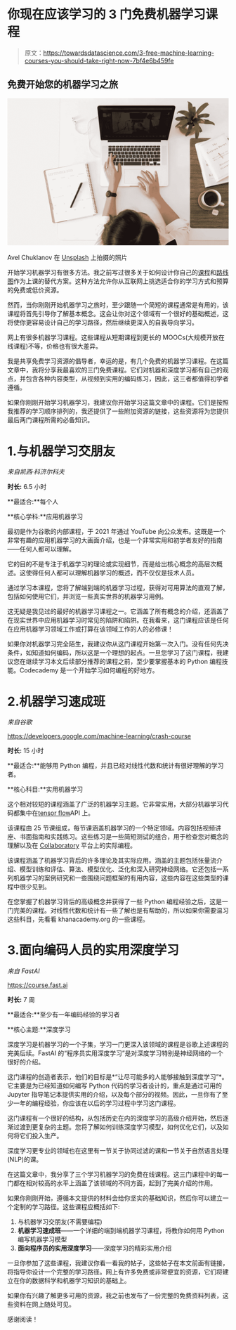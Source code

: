 # 你现在应该学习的 3 门免费机器学习课程

> 原文：<https://towardsdatascience.com/3-free-machine-learning-courses-you-should-take-right-now-7bf4e6b459fe>

## 免费开始您的机器学习之旅

![](img/f2e819d3303457da491ba3c219b6f167.png)

Avel Chuklanov 在 [Unsplash](https://unsplash.com/s/photos/learn?utm_source=unsplash&utm_medium=referral&utm_content=creditCopyText) 上拍摄的照片

开始学习机器学习有很多方法。我之前写过很多关于如何设计你自己的[课程](/create-your-own-data-science-curriculum-6628b253d50d)和[路线图](https://medium.com/vickdata/programming-skills-a-complete-roadmap-for-learning-data-science-part-1-7913b289751b)作为上课的替代方案。这种方法允许你从互联网上挑选适合你的学习方式和预算的免费或低价资源。

然而，当你刚刚开始机器学习之旅时，至少跟随一个简短的课程通常是有用的，该课程将首先引导你了解基本概念。这会让你对这个领域有一个很好的基础概述，这将使你更容易设计自己的学习路径，然后继续更深入的自我导向学习。

网上有很多机器学习课程。这些课程从短期课程到更长的 MOOCs(大规模开放在线课程)不等，价格也有很大差异。

我是共享免费学习资源的倡导者，幸运的是，有几个免费的机器学习课程。在这篇文章中，我将分享我最喜欢的三门免费课程。它们对机器和深度学习都有自己的观点，并包含各种内容类型，从视频到实用的编码练习，因此，这三者都值得初学者遵循。

如果你刚刚开始学习机器学习，我建议你开始学习这篇文章中的课程。它们是按照我推荐的学习顺序排列的，我还提供了一些附加资源的链接，这些资源将为您提供最后两门课程所需的必备知识。

# 1.与机器学习交朋友

*来自凯西·科济尔科夫*

**时长:** 6.5 小时

**最适合:**每个人

**核心学科:**应用机器学习

最初是作为谷歌的内部课程，于 2021 年通过 YouTube 向公众发布。这既是一个非常有趣的应用机器学习的大画面介绍，也是一个非常实用和初学者友好的指南——任何人都可以理解。

它的目的不是专注于机器学习的理论或实现细节，而是给出核心概念的高层次概述。这使得任何人都可以理解机器学习的概述，而不仅仅是技术人员。

通过学习本课程，您将了解端到端的机器学习过程，获得对可用算法的直观了解，包括如何使用它们，并浏览一些真实世界的机器学习用例。

这无疑是我见过的最好的机器学习课程之一。它涵盖了所有概念的介绍，还涵盖了在现实世界中应用机器学习时常见的陷阱和陷阱。在我看来，这门课程应该是任何在应用机器学习领域工作或打算在该领域工作的人的必修课！

如果你对机器学习完全陌生，我建议你从这门课程开始第一次入门。没有任何先决条件，如知道如何编码，所以这是一个理想的起点。一旦您学习了这门课程，我建议您在继续学习本文后续部分推荐的课程之前，至少要掌握基本的 Python 编程技能。Codecademy 是一个开始学习如何编程的好地方。

# 2.机器学习速成班

*来自谷歌*

<https://developers.google.com/machine-learning/crash-course>  

**时长:** 15 小时

**最适合:**能够用 Python 编程，并且已经对线性代数和统计有很好理解的学习者。

**核心科目:**实用机器学习

这个相对较短的课程涵盖了广泛的机器学习主题。它非常实用，大部分机器学习代码都集中在[tensor flow](https://www.tensorflow.org)API 上。

该课程由 25 节课组成，每节课涵盖机器学习的一个特定领域。内容包括视频讲座、书面指南和实践练习。这些练习是一些简短测试的组合，用于检查您对概念的理解以及在 [Collaboratory](https://colab.research.google.com/?utm_source=scs-index) 平台上的实际编程。

该课程涵盖了机器学习背后的许多理论及其实际应用。涵盖的主题包括张量流介绍、模型训练和评估、算法、模型优化、泛化和深入研究神经网络。它还包括一系列机器学习的案例研究和一些围绕问题框架的有用内容，这些内容在这些类型的课程中很少见到。

在您掌握了机器学习背后的高级概念并获得了一些 Python 编程经验之后，这是一门完美的课程。对线性代数和统计有一些了解也是有帮助的，所以如果你需要温习这些科目，先看看 khanacademy.org 的一些课程。

# 3.面向编码人员的实用深度学习

*来自 FastAI*

<https://course.fast.ai>  

**时长:** 7 周

**最适合:**至少有一年编码经验的学习者

**核心主题:**深度学习

深度学习是机器学习的一个子集，学习一门更深入该领域的课程是谷歌上述课程的完美后续。FastAI 的“程序员实用深度学习”是对深度学习特别是神经网络的一个很好的介绍。

这门课程的创造者表示，他们的目标是*“让尽可能多的人能够接触到深度学习”*。它主要是为已经知道如何编写 Python 代码的学习者设计的，重点是通过可用的 Jupyter 指导笔记本提供实用的介绍，以及每个部分的视频。因此，一旦你有了至少一年的编程经验，你应该在以后的学习过程中学习这门课程。

这门课程有一个很好的结构，从包括历史在内的深度学习的高级介绍开始，然后逐渐过渡到更复杂的主题。您将了解如何训练深度学习模型，如何优化它们，以及如何将它们投入生产。

深度学习更专业的领域也在这里有一节关于协同过滤的课和一节关于自然语言处理(NLP)的课。

在这篇文章中，我分享了三个学习机器学习的免费在线课程。这三门课程中的每一门都在相对较高的水平上涵盖了该领域的不同方面，起到了完美介绍的作用。

如果你刚刚开始，遵循本文提供的材料会给你坚实的基础知识，然后你可以建立一个定制的学习路径。这些课程应概括如下:

1.  与机器学习交朋友(不需要编程)
2.  **机器学习速成班**——一个详细的端到端机器学习课程，将教你如何用 Python 编写机器学习模型
3.  **面向程序员的实用深度学习**——深度学习的精彩实用介绍

一旦你参加了这些课程，我建议你看一看我的帖子，这些帖子在本文前面有链接，将指导你设计一个完整的学习路径。网上有许多免费或非常便宜的资源，它们将建立在你的数据科学和机器学习知识的基础上。

如果你有兴趣了解更多可用的资源，我之前也发布了一份完整的免费资料列表，这些资料在网上随处可见。

</how-to-learn-data-science-for-free-eda10f04d083>  

感谢阅读！